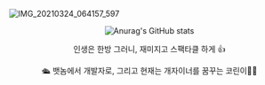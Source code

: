   
![IMG_20210324_064157_597](https://user-images.githubusercontent.com/88579497/136641754-ce0e4c75-33ee-4ef5-b84e-63e88ab48412.JPG)
<div align ="center">
  
![Anurag's GitHub stats](https://github-readme-stats.vercel.app/api?username=dkdkf77&show_icons=true&theme=radical)
 
인생은 한방 그러니, 재미지고 스팩타클 하게 👍 
  
🛳 뱃놈에서 개발자로, 그리고 현재는 개자이너를 꿈꾸는 코린이🧑‍💻
</div> 
<!--
**dkdkf77/dkdkf77** is a ✨ _special_ ✨ repository because its `README.md` (this file) appears on your GitHub profile.

Here are some ideas to get you started:

- 🔭 I’m currently working on ...
- 🌱 I’m currently learning ...
- 👯 I’m looking to collaborate on ...
- 🤔 I’m looking for help with ...
- 💬 Ask me about ...
- 📫 How to reach me: ...
- 😄 Pronouns: ...
- ⚡ Fun fact: ...
-->
